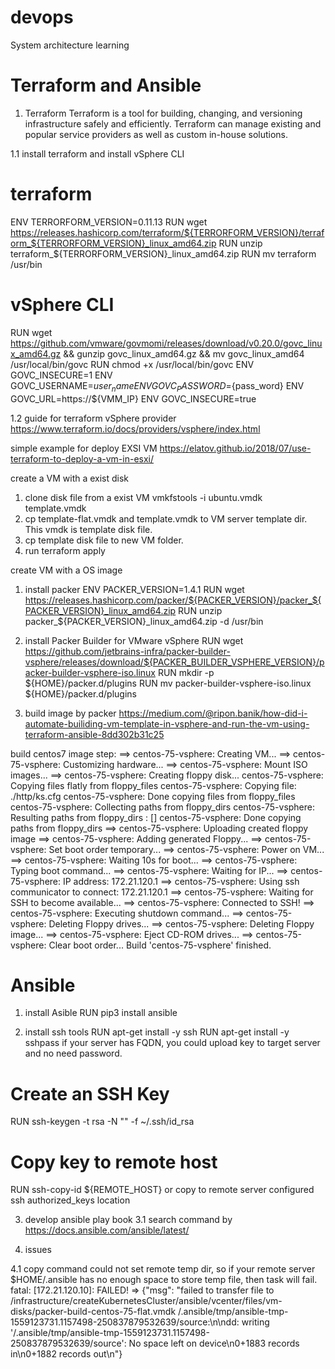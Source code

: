 # devops

System architecture learning

# Terraform and Ansible

1. Terraform
Terraform is a tool for building, changing, and versioning infrastructure safely and efficiently. Terraform can manage existing and popular service providers as well as custom in-house solutions.

1.1 install terraform and install vSphere CLI
# terraform
ENV TERRORFORM_VERSION=0.11.13
RUN wget https://releases.hashicorp.com/terraform/${TERRORFORM_VERSION}/terraform_${TERRORFORM_VERSION}_linux_amd64.zip
RUN unzip terraform_${TERRORFORM_VERSION}_linux_amd64.zip
RUN mv terraform /usr/bin

# vSphere CLI
RUN wget https://github.com/vmware/govmomi/releases/download/v0.20.0/govc_linux_amd64.gz && gunzip govc_linux_amd64.gz && mv govc_linux_amd64 /usr/local/bin/govc
RUN chmod +x /usr/local/bin/govc
ENV GOVC_INSECURE=1
ENV GOVC_USERNAME=${user_name}
ENV GOVC_PASSWORD=${pass_word}
ENV GOVC_URL=https://${VMM_IP}
ENV GOVC_INSECURE=true

1.2 guide for terraform
vSphere provider
https://www.terraform.io/docs/providers/vsphere/index.html

simple example for deploy EXSI VM
https://elatov.github.io/2018/07/use-terraform-to-deploy-a-vm-in-esxi/

create a VM with a exist disk
1. clone disk file from a exist VM
vmkfstools -i ubuntu.vmdk template.vmdk
2. cp template-flat.vmdk and template.vmdk to VM server template dir. This vmdk is template disk file.
3. cp template disk file to new VM folder.
4. run terraform apply

create VM with a OS image
1. install packer
ENV PACKER_VERSION=1.4.1
RUN wget https://releases.hashicorp.com/packer/${PACKER_VERSION}/packer_${PACKER_VERSION}_linux_amd64.zip
RUN unzip packer_${PACKER_VERSION}_linux_amd64.zip -d /usr/bin

2. install Packer Builder for VMware vSphere
RUN wget https://github.com/jetbrains-infra/packer-builder-vsphere/releases/download/${PACKER_BUILDER_VSPHERE_VERSION}/packer-builder-vsphere-iso.linux
RUN mkdir -p ${HOME}/packer.d/plugins
RUN mv packer-builder-vsphere-iso.linux ${HOME}/packer.d/plugins

3. build image by packer
https://medium.com/@ripon.banik/how-did-i-automate-builiding-vm-template-in-vsphere-and-run-the-vm-using-terraform-ansible-8dd302b31c25

build centos7 image step:
==> centos-75-vsphere: Creating VM...
==> centos-75-vsphere: Customizing hardware...
==> centos-75-vsphere: Mount ISO images...
==> centos-75-vsphere: Creating floppy disk...
    centos-75-vsphere: Copying files flatly from floppy_files
    centos-75-vsphere: Copying file: ./http/ks.cfg
    centos-75-vsphere: Done copying files from floppy_files
    centos-75-vsphere: Collecting paths from floppy_dirs
    centos-75-vsphere: Resulting paths from floppy_dirs : []
    centos-75-vsphere: Done copying paths from floppy_dirs
==> centos-75-vsphere: Uploading created floppy image
==> centos-75-vsphere: Adding generated Floppy...
==> centos-75-vsphere: Set boot order temporary...
==> centos-75-vsphere: Power on VM...
==> centos-75-vsphere: Waiting 10s for boot...
==> centos-75-vsphere: Typing boot command...
==> centos-75-vsphere: Waiting for IP...
==> centos-75-vsphere: IP address: 172.21.120.1
==> centos-75-vsphere: Using ssh communicator to connect: 172.21.120.1
==> centos-75-vsphere: Waiting for SSH to become available...
==> centos-75-vsphere: Connected to SSH!
==> centos-75-vsphere: Executing shutdown command...
==> centos-75-vsphere: Deleting Floppy drives...
==> centos-75-vsphere: Deleting Floppy image...
==> centos-75-vsphere: Eject CD-ROM drives...
==> centos-75-vsphere: Clear boot order...
Build 'centos-75-vsphere' finished.

# Ansible
1. install Asible
RUN pip3 install ansible

2. install ssh tools
RUN apt-get install -y ssh
RUN apt-get install -y sshpass
if your server has FQDN, you could upload key to target server and no need password.
# Create an SSH Key
RUN ssh-keygen -t rsa -N "" -f ~/.ssh/id_rsa
# Copy key to remote host
RUN ssh-copy-id ${REMOTE_HOST} 
or copy to remote server configured ssh authorized_keys location

3. develop ansible play book
3.1 search command by https://docs.ansible.com/ansible/latest/

4. issues

4.1 copy command could not set remote temp dir, so if your remote server $HOME/.ansible has no enough space to store temp file, then task will fail.
fatal: [172.21.120.10]: FAILED! => {"msg": "failed to transfer file to /infrastructure/createKubernetesCluster/ansible/vcenter/files/vm-disks/packer-build-centos-75-flat.vmdk /.ansible/tmp/ansible-tmp-1559123731.1157498-250837879532639/source:\n\ndd: writing '/.ansible/tmp/ansible-tmp-1559123731.1157498-250837879532639/source': No space left on device\n0+1883 records in\n0+1882 records out\n"}
















